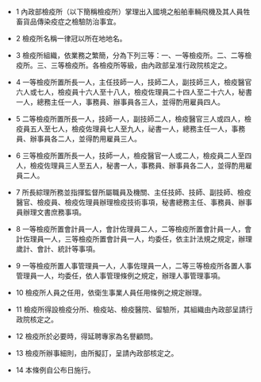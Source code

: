 * 1 內政部檢疫所（以下簡稱檢疫所）掌理出入國境之船舶車輛飛機及其人員牲畜貨品傳染疫症之檢驗防治事宜。

* 2 檢疫所名稱一律冠以所在地地名。

* 3 檢疫所組織，依業務之繁簡，分為下列三等：一、一等檢疫所。二、二等檢疫所。三、三等檢疫所。各檢疫所等級，由內政部呈准行政院核定之。

* 4 一等檢疫所置所長一人，主任技師一人，技師二人，副技師三人，檢疫醫官六人或七人，檢疫員十六人至十八人，檢疫佐理員二十四人至二十六人，秘書一人，總務主任一人，事務員、辦事員各三人，並得酌用雇員四人。

* 5 二等檢疫所置所長一人，技師一人，副技師二人，檢疫醫官三人或四人，檢疫員五人至七人，檢疫佐理員七人至九人，祕書一人，總務主任一人，事務員、辦事員各二人，並得酌用雇員三人。

* 6 三等檢疫所置所長一人，技師一人，檢疫醫官一人或二人，檢疫員二人至四人，檢疫佐理員三人至五人，秘書一人，事務員、辦事員各二人，並得酌用雇員二人。

* 7 所長綜理所務並指揮監督所屬職員及機關、主任技師、技師、副技師、檢疫醫官、檢疫員、檢疫佐理員辦理檢疫技術事項，秘書總務主任、事務員、辦事員辦理文書庶務事項。

* 8 一等檢疫所置會計員一人，會計佐理員二人，二等檢疫所置會計員一人，會計佐理員一人，三等檢疫所置會計員一人，均委任，依主計法規之規定，辦理歲計、會計、統計等事項。

* 9 一等檢疫所置人事管理員一人，人事佐理員一人，二等三等檢疫所各置人事管理員一人，均委任，依人事管理條例之規定，辦理人事管理事項。

* 10 檢疫所人員之任用，依衛生事業人員任用條例之規定辦理。

* 11 檢疫所得設檢疫分所、檢疫站、檢疫醫院、留驗所，其組織由內政部呈請行政院核定之。

* 12 檢疫所於必要時，得延聘專家為名譽顧問。

* 13 檢疫所辦事細則，由所擬訂，呈請內政部核定之。

* 14 本條例自公布日施行。

